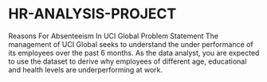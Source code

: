 # HR-ANALYSIS-PROJECT
Reasons For Absenteeism In UCI Global
Problem Statement
The management of  UCI Global seeks to understand the under performance of its employees over the past 6 months. As the data analyst, you are expected to use the dataset to derive why employees of different age, educational and health levels are underperforming at work.
